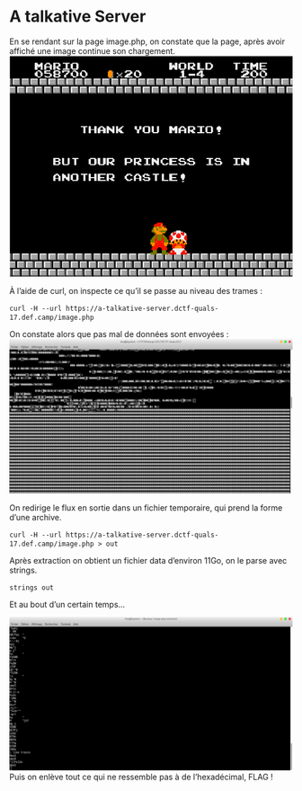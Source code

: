 # A talkative Server  

En se rendant sur la page image.php, on constate que la page, après avoir affiché une image continue son chargement.
![mario](images/image.png)

À l’aide de curl, on inspecte ce qu’il se passe au niveau des trames :
```
curl -H --url https://a-talkative-server.dctf-quals-17.def.camp/image.php
```


On constate alors que pas mal de données sont envoyées :
![data](images/data.png)

On redirige le flux en sortie dans un fichier temporaire, qui prend la forme d’une archive.

```
curl -H --url https://a-talkative-server.dctf-quals-17.def.camp/image.php > out
```

Après extraction on obtient un fichier data d’environ 11Go, on le parse avec strings.
```
strings out
```
Et au bout d’un certain temps...

![flag](images/flag.png)
Puis on enlève tout ce qui ne ressemble pas à de l’hexadécimal,
FLAG !
